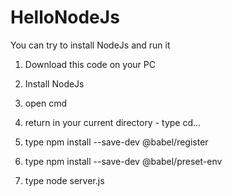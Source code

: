 # HelloNodeJs
You can try to install NodeJs and run it

1) Download this code on your PC

2) Install NodeJs

3) open cmd

4) return in your current directory - type cd...

5) type npm install --save-dev @babel/register

6) type npm install --save-dev @babel/preset-env

7) type node server.js
